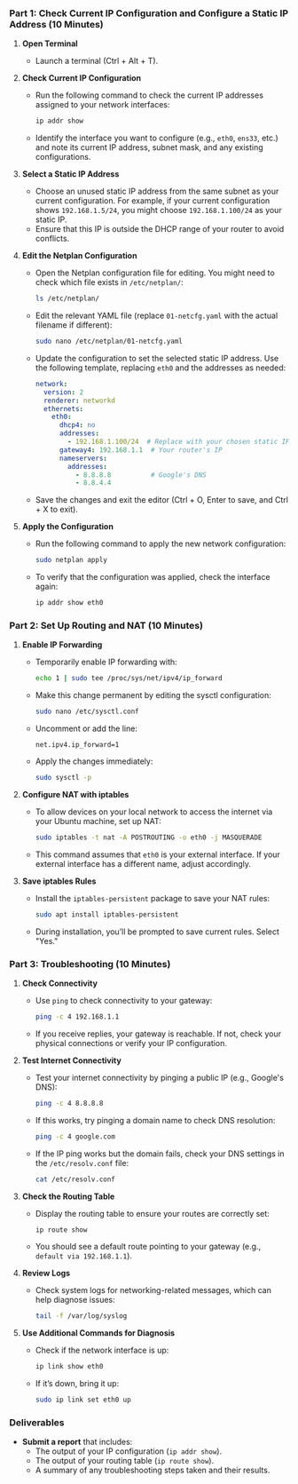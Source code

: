 

### Part 1: Check Current IP Configuration and Configure a Static IP Address (10 Minutes)

1. **Open Terminal**
   - Launch a terminal (Ctrl + Alt + T).

2. **Check Current IP Configuration**
   - Run the following command to check the current IP addresses assigned to your network interfaces:
     ```bash
     ip addr show
     ```
   - Identify the interface you want to configure (e.g., `eth0`, `ens33`, etc.) and note its current IP address, subnet mask, and any existing configurations.

3. **Select a Static IP Address**
   - Choose an unused static IP address from the same subnet as your current configuration. For example, if your current configuration shows `192.168.1.5/24`, you might choose `192.168.1.100/24` as your static IP.
   - Ensure that this IP is outside the DHCP range of your router to avoid conflicts.

4. **Edit the Netplan Configuration**
   - Open the Netplan configuration file for editing. You might need to check which file exists in `/etc/netplan/`:
     ```bash
     ls /etc/netplan/
     ```
   - Edit the relevant YAML file (replace `01-netcfg.yaml` with the actual filename if different):
     ```bash
     sudo nano /etc/netplan/01-netcfg.yaml
     ```
   - Update the configuration to set the selected static IP address. Use the following template, replacing `eth0` and the addresses as needed:
     ```yaml
     network:
       version: 2
       renderer: networkd
       ethernets:
         eth0:
           dhcp4: no
           addresses:
             - 192.168.1.100/24  # Replace with your chosen static IP
           gateway4: 192.168.1.1  # Your router's IP
           nameservers:
             addresses:
               - 8.8.8.8          # Google's DNS
               - 8.8.4.4
     ```
   - Save the changes and exit the editor (Ctrl + O, Enter to save, and Ctrl + X to exit).

5. **Apply the Configuration**
   - Run the following command to apply the new network configuration:
     ```bash
     sudo netplan apply
     ```
   - To verify that the configuration was applied, check the interface again:
     ```bash
     ip addr show eth0
     ```

### Part 2: Set Up Routing and NAT (10 Minutes)

1. **Enable IP Forwarding**
   - Temporarily enable IP forwarding with:
     ```bash
     echo 1 | sudo tee /proc/sys/net/ipv4/ip_forward
     ```
   - Make this change permanent by editing the sysctl configuration:
     ```bash
     sudo nano /etc/sysctl.conf
     ```
   - Uncomment or add the line:
     ```plaintext
     net.ipv4.ip_forward=1
     ```
   - Apply the changes immediately:
     ```bash
     sudo sysctl -p
     ```

2. **Configure NAT with iptables**
   - To allow devices on your local network to access the internet via your Ubuntu machine, set up NAT:
     ```bash
     sudo iptables -t nat -A POSTROUTING -o eth0 -j MASQUERADE
     ```
   - This command assumes that `eth0` is your external interface. If your external interface has a different name, adjust accordingly.

3. **Save iptables Rules**
   - Install the `iptables-persistent` package to save your NAT rules:
     ```bash
     sudo apt install iptables-persistent
     ```
   - During installation, you’ll be prompted to save current rules. Select "Yes."

### Part 3: Troubleshooting (10 Minutes)

1. **Check Connectivity**
   - Use `ping` to check connectivity to your gateway:
     ```bash
     ping -c 4 192.168.1.1
     ```
   - If you receive replies, your gateway is reachable. If not, check your physical connections or verify your IP configuration.

2. **Test Internet Connectivity**
   - Test your internet connectivity by pinging a public IP (e.g., Google's DNS):
     ```bash
     ping -c 4 8.8.8.8
     ```
   - If this works, try pinging a domain name to check DNS resolution:
     ```bash
     ping -c 4 google.com
     ```
   - If the IP ping works but the domain fails, check your DNS settings in the `/etc/resolv.conf` file:
     ```bash
     cat /etc/resolv.conf
     ```

3. **Check the Routing Table**
   - Display the routing table to ensure your routes are correctly set:
     ```bash
     ip route show
     ```
   - You should see a default route pointing to your gateway (e.g., `default via 192.168.1.1`).

4. **Review Logs**
   - Check system logs for networking-related messages, which can help diagnose issues:
     ```bash
     tail -f /var/log/syslog
     ```

5. **Use Additional Commands for Diagnosis**
   - Check if the network interface is up:
     ```bash
     ip link show eth0
     ```
   - If it’s down, bring it up:
     ```bash
     sudo ip link set eth0 up
     ```

### Deliverables
- **Submit a report** that includes:
  - The output of your IP configuration (`ip addr show`).
  - The output of your routing table (`ip route show`).
  - A summary of any troubleshooting steps taken and their results.
